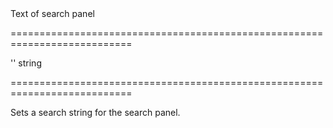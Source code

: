 <!--**
/*-------------------------------------------
    Auto-generated file. Do not modify.
-------------------------------------------

**-->
<!--d-->Text of search panel<!--/d-->
===========================================================================
<!--default-->''<!--/default-->
<!--type-->string<!--/type-->
===========================================================================

<!--shortDescription-->
Sets a search string for the search panel.
<!--/shortDescription-->

<!--fullDescription-->

<!--/fullDescription-->